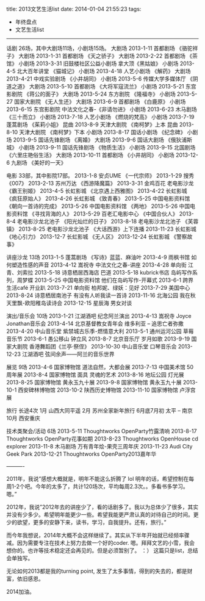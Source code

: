 title: 2013文艺生活list
date: 2014-01-04 21:55:23
tags:
- 年终盘点
- 文艺生活list

---

话剧 26场，其中大剧场11场，小剧场15场。
大剧场 2013-1-11   首都剧场    《骆驼祥子》
大剧场 2013-1-31   首都剧场    《天之骄子》
大剧场 2013-2-22   首都剧场    《茶馆》
小剧场 2013-3-31   旧鼓楼社区公益小剧场  拿大顶《黑姑娘》
小剧场 2013-4-5    北大百年讲堂  《猫城记》
小剧场 2013-4-18   人艺小剧场   《解药》
大剧场 2013-4-21   中戏实验剧场  《小井胡同》
小剧场 2013-5-6    传媒大学多媒体厅    《阴道之道》
大剧场 2013-5-10   首都剧场    《大将军寇流兰》
小剧场 2013-5-21   东宫影剧院   《蒋公的面子》
大剧场 2013-5-24   东方剧院    《隆福寺》
小剧场 2013-5-27   国家大剧院   《无人生还》
大剧场 2013-6-9    首都剧场    《白鹿原》
小剧场 2013-6-15   东宫影剧院   中法文化之春-《非请勿进》
小剧场 2013-6-23   木马剧场    《三十而立》
小剧场 2013-7-18   人艺小剧场   《燃烧的梵高》
小剧场 2013-7-19   蓬蒿剧场    《茱莉小姐》
昆曲  2013-8-9    天津大剧院   《南柯梦》上本
昆曲  2013-8-10   天津大剧院   《南柯梦》下本
小剧场 2013-8-17   国话小剧场   《纪念碑》
小剧场 2013-9-5    国话先锋剧场  《离婚》
大剧场 2013-9-6    国话大剧场   《俄狄浦斯城》
小剧场 2013-9-11   国话先锋剧场  《物质生活》
小剧场 2013-9-15   北国剧场    《六里庄艳俗生活》
大剧场 2013-10-11  首都剧场    《小井胡同》
小剧场 2013-12-6   九剧场 《美好的一天》

<!-- more -->

电影 33部，其中影院17部。
2013-1-8    安贞UME   《一代宗师》
2013-1-29   搜秀  《007》
2013-2-13   苏州万达    《西游降魔篇》
2013-3-31   金鸡百花    老电影沙龙《霸王别姬》
2013-4-5    长虹影城    《北京遇上西雅图》
2013-4-22   长虹影城    《疯狂原始人》
2013-4-26   长虹影城    《致青春》
2013-5-25   中国电影资料馆 《朝向一首诗的完成》
2013-5-26   中国电影资料馆 《两地》
2013-5-26   中国电影资料馆 《寻找背海的人》
2013-5-29   百老汇电影中心 《中国合伙人》
2013-8-4    老电影沙龙北池子    《阳光灿烂的日子》
2013-8-18   老电影沙龙北池子    《芙蓉镇》
2013-8-25   老电影沙龙北池子    《大话西游》上下连播
2013-11-23  长虹影城    《地心引力》
2013-12-7   长虹影城    《无人区》
2013-12-24  长虹影城    《警察故事》

讲座沙龙 13场
2013-1-5    蓬蒿剧场    《写诗》蓝蓝、麻油叶
2013-4-9    雨枫书馆    如何塑造性感的声音
2013-4-12   嵩祝寺 中法文化之春-讲座
2013-4-28   单向街 江青、刘索拉
2013-5-18   诗意栖居西海店 巴道
2013-5-18   kubrick书店   岛屿写作系列，周梦蝶
2013-5-25   中国电影资料馆 他们在岛屿写作-开幕式
2013-6-1    跨界生活café    开业趴
2013-7-21   单向街 柏邦妮、绿妖：见好
2013-7-29   美国中心
2013-8-24   诗意栖居南池子 有没有人听我读一首诗
2013-11-16  北海公园    我在秋天里飘-欧阳稚岛读诗会
2013-12-15  星辰海 男女对谈

演出/音乐会 10场
2013-1-21   江湖酒吧    纪念阿兰演出
2013-4-13   嵩祝寺 Joyce Jonathan音乐会
2013-4-14   北京基督教女青年会   维多利亚 – 追思亡者弥撒
2013-4-20   中山音乐堂   紫禁城古乐季-燃情意大利
2013-5-1    通州运河公园  草莓音乐节
2013-6-1    愚公移山    钟立风
2013-8-7    北京音乐厅   岁月如歌
2013-9-19   国家大剧院   香港舞蹈团《兰亭·祭侄》
2013-10-30  中山音乐堂   口琴音乐会
2013-12-23  江湖酒吧    弦间余声——阿兰的音乐世界

展览 9场
2013-4-6    国家博物馆   道法自然，大都会展
2013-7-13   中国美术馆   50周年展
2013-8-4    国家博物馆   面具 灵魂的艺术
2013-8-16   地坛公园    灯光展
2013-8-25   国家博物馆   黄永玉九十展
2013-9-8    国家博物馆   黄永玉九十展
2013-10-1   西安碑林博物馆
2013-10-2   陕西历史博物馆
2013-11-10  国家博物馆   卢浮宫展

旅行 长途4次
1月 山西大同平遥
2月 苏州全家新年旅行
6月底7月初 太平 – 南京
10月 西安重庆

技术类聚会/活动 6场
2013-5-11   Thoughtworks    OpenParty竹露清响
2013-8-17   Thoughtworks    OpenParty花事如期
2013-8-23   Thoughtworks    OpenHouse cd explorer
2013-11-8   木马剧场    万有青年烩-果壳三周年庆
2013-11-23  Audi City   Geek Park
2013-12-21  Thoughtworks    OpenParty2013嘉年华

———-

2011年，我说”感想大概就是，明年不能这么折腾了 lol 明年的话，希望控制在每周1-2个吧。今年的太多了，共计120场次，平均每周2.3次。。多看书多学习。嗯。”

2012年，我说”2012年去的讲座少了，看的话剧多了。我以为总体少了很多，其实并没有少多少。希望明年能更少一些。希望我能更严肃认真的对待自己的时间。更少的欲望，更多的安静下来，读书，学习，自我提升。还有，旅行。”

而今年我想说，2014年大概不会这样继续了。其实从下半年开始就已经频率骤减。因为需要专注在技术上努力去做一个好的coder.
嗯。拜拜文艺的小雪，我会想你的。也许等技术稳定还会再见的。但是必须暂别了。 ：）
这篇只是list，总结会单独写。

无论如何2013都是我的turning point, 发生了太多事情，得到的失去的，都是财富，依旧感恩。

2014加油。